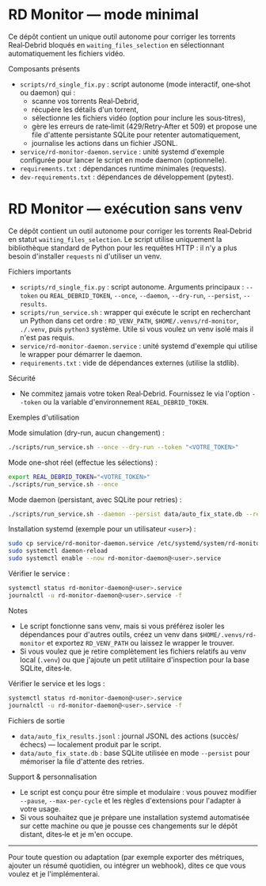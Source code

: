 # RD Monitor — mode minimal

Ce dépôt contient un unique outil autonome pour corriger les torrents Real‑Debrid bloqués en
`waiting_files_selection` en sélectionnant automatiquement les fichiers vidéo.

Composants présents
- `scripts/rd_single_fix.py` : script autonome (mode interactif, one‑shot ou daemon) qui :
	- scanne vos torrents Real‑Debrid,
	- récupère les détails d'un torrent,
	- sélectionne les fichiers vidéo (option pour inclure les sous‑titres),
	- gère les erreurs de rate‑limit (429/Retry‑After et 509) et propose une file d'attente
		persistante SQLite pour retenter automatiquement,
	- journalise les actions dans un fichier JSONL.
- `service/rd-monitor-daemon.service` : unité systemd d'exemple configurée pour lancer le script en mode
	daemon (optionnelle).
- `requirements.txt` : dépendances runtime minimales (requests).
- `dev-requirements.txt` : dépendances de développement (pytest).
# RD Monitor — exécution sans venv

Ce dépôt contient un outil autonome pour corriger les torrents Real‑Debrid en statut
`waiting_files_selection`. Le script utilise uniquement la bibliothèque standard de Python
pour les requêtes HTTP : il n'y a plus besoin d'installer `requests` ni d'utiliser un venv.

Fichiers importants
- `scripts/rd_single_fix.py` : script autonome. Arguments principaux : `--token` ou `REAL_DEBRID_TOKEN`,
  `--once`, `--daemon`, `--dry-run`, `--persist`, `--results`.
- `scripts/run_service.sh` : wrapper qui exécute le script en recherchant un Python dans cet ordre :
  `RD_VENV_PATH`, `$HOME/.venvs/rd-monitor`, `./.venv`, puis `python3` système. Utile si vous voulez
  un venv isolé mais il n'est pas requis.
- `service/rd-monitor-daemon.service` : unité systemd d'exemple qui utilise le wrapper pour démarrer le daemon.
- `requirements.txt` : vide de dépendances externes (utilise la stdlib).

Sécurité
- Ne commitez jamais votre token Real‑Debrid. Fournissez le via l'option `--token` ou la variable
  d'environnement `REAL_DEBRID_TOKEN`.

Exemples d'utilisation

Mode simulation (dry-run, aucun changement) :

```bash
./scripts/run_service.sh --once --dry-run --token "<VOTRE_TOKEN>"
```

Mode one-shot réel (effectue les sélections) :

```bash
export REAL_DEBRID_TOKEN="<VOTRE_TOKEN>"
./scripts/run_service.sh --once
```

Mode daemon (persistant, avec SQLite pour retries) :

```bash
./scripts/run_service.sh --daemon --persist data/auto_fix_state.db --results data/auto_fix_results.jsonl
```

Installation systemd (exemple pour un utilisateur `<user>`) :

```bash
sudo cp service/rd-monitor-daemon.service /etc/systemd/system/rd-monitor-daemon@<user>.service
sudo systemctl daemon-reload
sudo systemctl enable --now rd-monitor-daemon@<user>.service
```

Vérifier le service :

```bash
systemctl status rd-monitor-daemon@<user>.service
journalctl -u rd-monitor-daemon@<user>.service -f
```

Notes
- Le script fonctionne sans venv, mais si vous préférez isoler les dépendances pour d'autres outils,
  créez un venv dans `$HOME/.venvs/rd-monitor` et exportez `RD_VENV_PATH` ou laissez le wrapper le trouver.
- Si vous voulez que je retire complètement les fichiers relatifs au venv local (`.venv`) ou que j'ajoute
  un petit utilitaire d'inspection pour la base SQLite, dites‑le.


Vérifier le service et les logs :

```bash
systemctl status rd-monitor-daemon@<user>.service
journalctl -u rd-monitor-daemon@<user>.service -f
```

Fichiers de sortie
- `data/auto_fix_results.jsonl` : journal JSONL des actions (succès/échecs) — localement produit par le script.
- `data/auto_fix_state.db` : base SQLite utilisée en mode `--persist` pour mémoriser la file d'attente des retries.

Support & personnalisation
- Le script est conçu pour être simple et modulaire : vous pouvez modifier `--pause`, `--max-per-cycle` et
	les règles d'extensions pour l'adapter à votre usage.
- Si vous souhaitez que je prépare une installation systemd automatisée sur cette machine ou que je pousse
	ces changements sur le dépôt distant, dites‑le et je m'en occupe.

---
Pour toute question ou adaptation (par exemple exporter des métriques, ajouter un résumé quotidien,
ou intégrer un webhook), dites ce que vous voulez et je l'implémenterai.
